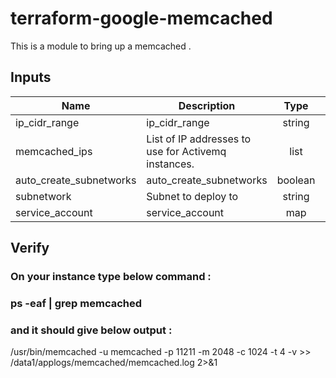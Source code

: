 # terraform-google-memcached

This is a module to bring up a memcached .

## Inputs

| Name | Description | Type | Default | Required |
|------|-------------|:----:|:-----:|:-----:|
| ip_cidr_range | ip_cidr_range | string | `10.2.0.0/24` | yes |
| memcached_ips | List of IP addresses to use for Activemq instances. | list | - | yes |
| auto_create_subnetworks | auto_create_subnetworks | boolean | `` | no |
| subnetwork | Subnet to deploy to | string | `` | yes |
| service_account | service_account | map | `<map>` | yes |

## Verify

### On your instance type below command :
### ps -eaf | grep memcached
### and it should give below output :
/usr/bin/memcached -u memcached -p 11211 -m 2048 -c 1024 -t 4 -v >> /data1/applogs/memcached/memcached.log 2>&1